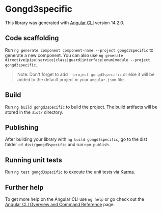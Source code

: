 # Gongd3specific

This library was generated with [Angular CLI](https://github.com/angular/angular-cli) version 14.2.0.

## Code scaffolding

Run `ng generate component component-name --project gongd3specific` to generate a new component. You can also use `ng generate directive|pipe|service|class|guard|interface|enum|module --project gongd3specific`.
> Note: Don't forget to add `--project gongd3specific` or else it will be added to the default project in your `angular.json` file. 

## Build

Run `ng build gongd3specific` to build the project. The build artifacts will be stored in the `dist/` directory.

## Publishing

After building your library with `ng build gongd3specific`, go to the dist folder `cd dist/gongd3specific` and run `npm publish`.

## Running unit tests

Run `ng test gongd3specific` to execute the unit tests via [Karma](https://karma-runner.github.io).

## Further help

To get more help on the Angular CLI use `ng help` or go check out the [Angular CLI Overview and Command Reference](https://angular.io/cli) page.
